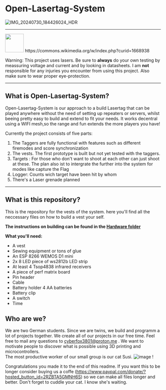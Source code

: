 # Open-Lasertag-System

![IMG_20240730_184426024_HDR](https://github.com/user-attachments/assets/27b891ee-4c65-43ff-a6c3-d3fcef2a91dc)



----

<img src="https://github.com/user-attachments/assets/9b382106-baaf-4b78-8249-ecbceb030ddd" width="60">
https://commons.wikimedia.org/w/index.php?curid=1668938

Warning: This project uses lasers. Be sure to **always** do your own testing by meassuring voltage and current and by looking in datasheets. I am **not** responsible for any injuries you encounter from using this project. Also make sure to wear proper eye-protection. 

----




<h2>What is Open-Lasertag-System?</h2>
Open-Lasertag-System is our approach to a build Lasertag that can be played anywhere without the need of setting up repeaters or servers, whilst beeing pretty easy to build and extend to fit your needs. It works decentral using a WIFI mesh,so the range and fun extends the more players you have!

Currently the project consists of five parts:

 1. The Taggers are fully functional with features such as different firemodes and score synchronization
 2. The vests. The first prototype is built but not yet tested with the taggers.
 3. Targets : For those who don't want to shoot at each other can just shoot at these. The plan also ist to intergrate the further into the system for modes like capture the Flag
 4. Logger: Counts wich target have been hit by whom 
 5. There's a Laser grenade planned

----

<h2>What is this repository?</h2>

This is the repository for the vests of the system. here you'll find all the neccessary files on how to build a vest your self.

 **The instructions on building can be found in the <a href="https://github.com/CheatingBoy6890/Open-Lasertag-System-Vest/tree/main/Hardware">Hardware folder</a>**

**What you'll need:**

 - A vest
 - Sewing equipment or tons of glue
 - An ESP 8266 WEMOS D1 mini
 - 2x 8 LED piece of ws2812b LED strip
 - At least 4 Tsop4838 infrared receivers
 - A piece of perf matrix board
 - Pin header
 - Cable
 - Battery holder 4 AA batteries
 - Battery clip
 - A switch
 - Time

  ## Who are we?
   We are two German students. Since we are twins, we build and programm a lot of projects together. We create all of our projects in our free time. Feel free to mail any questions to cyberfox3801@proton.me .
   We want to motivate people to discover what is possible using 3D printing and microcontrollers. \
   The most productive worker of our small group is our cat Susi. ![image](https://github.com/user-attachments/assets/7617c73a-d89d-487c-a4de-c76f1b3753f4)
!

Congratulations you made it to the end of this readme. If you want this to be longer consider buying us a coffe (https://www.paypal.com/donate/?hosted_button_id=2RZBTA5GMNH6S) so we can make all files longer and better. Don't forget to cuddle your cat. I know she's waiting.
